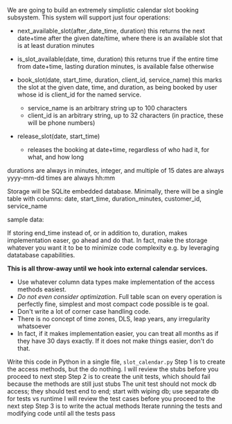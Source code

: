 We are going to build an extremely simplistic calendar slot booking subsystem.
This system will support just four operations:

* next_available_slot(after_date_time, duration)
  this returns the next date+time after the given date/time, where there is an available slot that is at least duration minutes
  
* is_slot_available(date, time, duration)
  this returns true if the entire time from date+time, lasting duration minutes, is available
  false otherwise
  
* book_slot(date, start_time, duration, client_id, service_name)
  this marks the slot at the given date, time, and duration, as being booked by 
  user whose id is client_id for the named service. 
  - service_name is an arbitrary string up to 100 characters
  - client_id is an arbitrary string, up to 32 characters (in practice, these will be phone numbers)
  
* release_slot(date, start_time)
  - releases the booking at date+time, regardless of who had it, for what, and how long 

durations are always in minutes, integer, and multiple of 15
dates are always yyyy-mm-dd
times are always hh:mm

Storage will be SQLite embedded database.
Minimally, there will be a single table with columns:
date, start_time, duration_minutes, customer_id, service_name

sample data:

If storing end_time instead of, or in addition to, duration, makes implementation easer, go ahead and do that.
In fact, make the storage whatever you want it to be to minimize code complexity e.g. by leveraging datatabase capabilities.

**This is all throw-away until we hook into external calendar services.**
- Use whatever column data types make implementation of the access methods easiest.
- *Do not even consider optimization*. Full table scan on every operation is perfectly fine, simplest and most compact code possible is te goal.
- Don't write a lot of corner case handling code.
- There is no concept of time zones, DLS, leap years, any irregularity whatsoever
- In fact, if it makes implementation easier, you can treat all months as if they have 30 days exactly. If it does not make things easier, don't do that.

Write this code in Python in a single file, `slot_calendar.py`
Step 1 is to create the access methods, but the do nothing.
  I will review the stubs before you proceed to next step
Step 2 is to create the unit tests, which should fail because the methods are still just stubs
  The unit test should not mock db access; they should test end to end; start with wiping db; use separate db for tests vs runtime
  I will review the test cases before you proceed to the next step
Step 3 is to write the actual methods
Iterate running the tests and modifying code until all the tests pass
